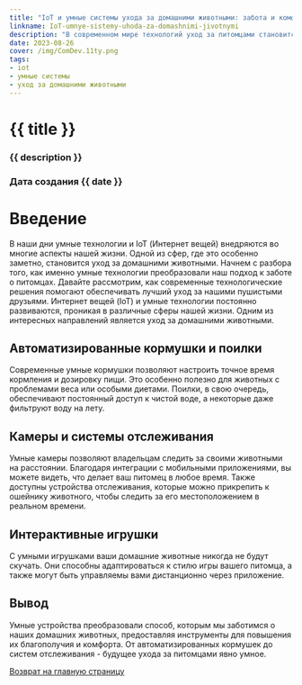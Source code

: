 ```yaml
---
title: "IoT и умные системы ухода за домашними животными: забота и комфорт для наших питомцев"
linkname: IoT-umnye-sistemy-uhoda-za-domashnimi-jivotnymi
description: "В современном мире технологий уход за питомцами становится проще и комфортнее благодаря умным системам и IoT."
date: 2023-08-26
cover: /img/ComDev.11ty.png
tags: 
- iot
- умные системы
- уход за домашними животными
---
```


# {{ title }}
### {{ description }}
### Дата создания {{ date }}

# Введение

В наши дни умные технологии и IoT (Интернет вещей) внедряются во многие аспекты нашей жизни. Одной из сфер, где это особенно заметно, становится уход за домашними животными.  Начнем с разбора того, как именно умные технологии преобразовали наш подход к заботе о питомцах. Давайте рассмотрим, как современные технологические решения помогают обеспечивать лучший уход за нашими пушистыми друзьями.
Интернет вещей (IoT) и умные технологии постоянно развиваются, проникая в различные сферы нашей жизни. Одним из интересных направлений является уход за домашними животными. 


## Автоматизированные кормушки и поилки

Современные умные кормушки позволяют настроить точное время кормления и дозировку пищи. Это особенно полезно для животных с проблемами веса или особыми диетами. Поилки, в свою очередь, обеспечивают постоянный доступ к чистой воде, а некоторые даже фильтруют воду на лету.

## Камеры и системы отслеживания

Умные камеры позволяют владельцам следить за своими животными на расстоянии. Благодаря интеграции с мобильными приложениями, вы можете видеть, что делает ваш питомец в любое время. Также доступны устройства отслеживания, которые можно прикрепить к ошейнику животного, чтобы следить за его местоположением в реальном времени.

## Интерактивные игрушки

С умными игрушками ваши домашние животные никогда не будут скучать. Они способны адаптироваться к стилю игры вашего питомца, а также могут быть управляемы вами дистанционно через приложение.

## Вывод

Умные устройства преобразовали способ, которым мы заботимся о наших домашних животных, предоставляя инструменты для повышения их благополучия и комфорта. От автоматизированных кормушек до систем отслеживания - будущее ухода за питомцами явно умное.

[Возврат на главную страницу](/)